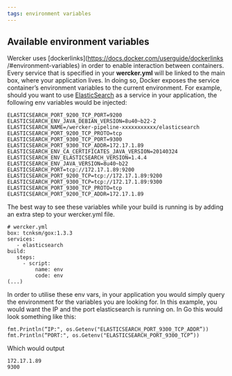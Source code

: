 ```yaml
---
tags: environment variables
---
```


## Available environment variables

Wercker uses [dockerlinks](https://docs.docker.com/userguide/dockerlinks
/#environment-variables) in order to enable interaction between containers.
Every service that is specified in your **wercker.yml** will be linked to the
main box, where your application lives. In doing so, Docker exposes the service
container’s environment variables to the current environment.  For example,
should you want to use [ElasticSearch](http://elasticsearch.com) as a service in
your application, the following env variables would be injected: 
```
ELASTICSEARCH_PORT_9200_TCP_PORT=9200
ELASTICSEARCH_ENV_JAVA_DEBIAN_VERSION=8u40~b22-2 
ELASTICSEARCH_NAME=/wercker-pipeline-xxxxxxxxxxx/elasticsearch 
ELASTICSEARCH_PORT_9200_TCP_PROTO=tcp
ELASTICSEARCH_PORT_9300_TCP_PORT=9300
ELASTICSEARCH_PORT_9300_TCP_ADDR=172.17.1.89
ELASTICSEARCH_ENV_CA_CERTIFICATES_JAVA_VERSION=20140324
ELASTICSEARCH_ENV_ELASTICSEARCH_VERSION=1.4.4
ELASTICSEARCH_ENV_JAVA_VERSION=8u40~b22
ELASTICSEARCH_PORT=tcp://172.17.1.89:9200
ELASTICSEARCH_PORT_9200_TCP=tcp://172.17.1.89:9200
ELASTICSEARCH_PORT_9300_TCP=tcp://172.17.1.89:9300
ELASTICSEARCH_PORT_9300_TCP_PROTO=tcp
ELASTICSEARCH_PORT_9200_TCP_ADDR=172.17.1.89 
```

The best way to see these variables while your build is running is by adding an
extra step to your wercker.yml file.  
``` 
# wercker.yml 
box: tcnksm/gox:1.3.3
services:
   - elasticsearch 
build:
   steps:
     - script:
         name: env
         code: env 
(...) 
``` 
In order to utilise these env vars, in your application you
would simply query the environment for the variables you are looking for. In
this example, you would want the IP and the port elasticsearch is running on. In
Go this would look something like this:

```
fmt.Println(“IP:", os.Getenv("ELASTICSEARCH_PORT_9300_TCP_ADDR”))
fmt.Println(“PORT:", os.Getenv("ELASTICSEARCH_PORT_9300_TCP”))
```

Which would output
```
172.17.1.89
9300
```

